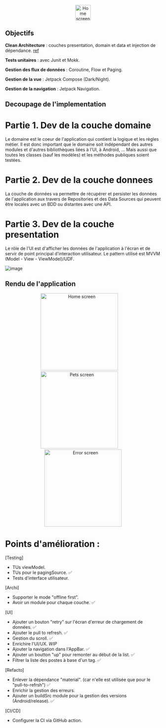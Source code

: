 <p align="center">
  <img src="https://github.com/selmanon/BluePets/assets/2206036/3289251a-5ec3-45b1-b9a4-f4b36c97c1e6" width="50" title="Home screen">
</p>

## Objectifs

**Clean Architecture** : couches presentation, domain et data et injection de
dépendance. [ref](https://fernandocejas.com/2018/05/07/architecting-android-reloaded/)

**Tests unitaires** : avec Junit et Mokk.

**Gestion des flux de données** : Coroutine, Flow et Paging.

**Gestion de la vue** : Jetpack Compose (Dark/Night).

**Gestion de la navigation** : Jetpack Navigation.

## Decoupage de l'implementation

# Partie 1. Dev de la couche domaine

Le domaine est le coeur de l'application qui contient la logique et les règles métier. Il est donc
important que le domaine soit indépendant des autres modules et d'autres bibliothèques liées à l'UI,
à Android, ... Mais aussi que toutes les classes (sauf les modèles) et les méthodes publiques soient
testées.

# Partie 2. Dev de la couche donnees

La couche de données va permettre de récupérer et persister les données de l'application aux travers
de Repositories et des Data Sources qui peuvent être locales avec un BDD ou distantes avec une API.

# Partie 3. Dev de la couche presentation

Le rôle de l'UI est d'afficher les données de l'application à l'écran et de servir de point
principal d'interaction utilisateur. Le pattern utilisé est MVVM (Model - View - ViewModel)/UDF.

![image](https://github.com/selmanon/composeCleanArch/assets/2206036/6d5d69e3-8a1b-4ff0-ac7d-ccd5e1df9fad)

## Rendu de l'application

<p align="center">
  <img src="https://github.com/selmanon/composeCleanArch/blob/master/screenshoots/home_screen.png" width="250" title="Home screen">
  &nbsp; &nbsp; &nbsp; 
  <img src="https://github.com/selmanon/composeCleanArch/blob/master/screenshoots/post.png" width="250" alt="Pets screen">
 &nbsp; &nbsp; &nbsp; 
  <img src="https://github.com/selmanon/composeCleanArch/blob/master/screenshoots/error_screen.png" width="250" alt="Error screen">
</p>

# Points d'amélioration :

[Testing]

- TUs viewModel.
- TUs pour le pagingSource. ✅
- Tests d'interface utilisateur.

[Archi]

- Supporter le mode "offline first".
- Avoir un module pour chaque couche. ✅

[UI]

- Ajouter un bouton "retry" sur l'écran d'erreur de chargement de données. ✅
- Ajouter le pull to refresh. ✅
- Gestion du scroll. ✅
- Enrichire l'UI/UX. _WIP_
- Ajouter la navigation dans l'AppBar. ✅
- Ajouter un boutton "up" pour remonter au début de la list. ✅
- Filtrer la liste des postes à base d'un tag. ✅

[Refacto]

- Enlever la dépendance "material". (car n'elle est utilisée que pour le "pull-to-refrsh") ✅
- Enrichir la gestion des erreurs.
- Ajouter un buildSrc module pour la gestion des versions (Android/release). ✅

[CI/CD]

- Configurer la CI via GitHub action.
